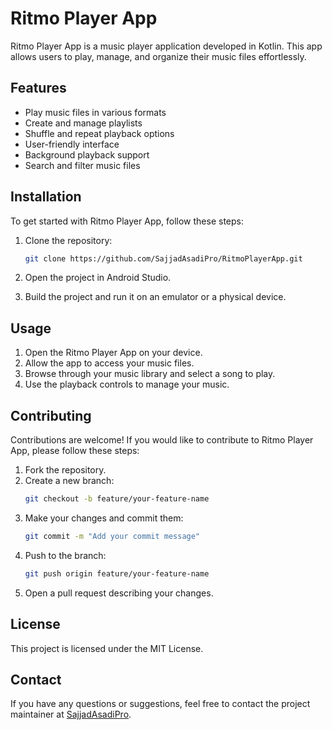 # Ritmo Player App

Ritmo Player App is a music player application developed in Kotlin. This app allows users to play, manage, and organize their music files effortlessly.

## Features

- Play music files in various formats
- Create and manage playlists
- Shuffle and repeat playback options
- User-friendly interface
- Background playback support
- Search and filter music files

## Installation

To get started with Ritmo Player App, follow these steps:

1. Clone the repository:
   ```bash
   git clone https://github.com/SajjadAsadiPro/RitmoPlayerApp.git
   ```

2. Open the project in Android Studio.

3. Build the project and run it on an emulator or a physical device.

## Usage

1. Open the Ritmo Player App on your device.
2. Allow the app to access your music files.
3. Browse through your music library and select a song to play.
4. Use the playback controls to manage your music.

## Contributing

Contributions are welcome! If you would like to contribute to Ritmo Player App, please follow these steps:

1. Fork the repository.
2. Create a new branch:
   ```bash
   git checkout -b feature/your-feature-name
   ```
3. Make your changes and commit them:
   ```bash
   git commit -m "Add your commit message"
   ```
4. Push to the branch:
   ```bash
   git push origin feature/your-feature-name
   ```
5. Open a pull request describing your changes.

## License

This project is licensed under the MIT License.

## Contact

If you have any questions or suggestions, feel free to contact the project maintainer at [SajjadAsadiPro](https://github.com/SajjadAsadiPro).